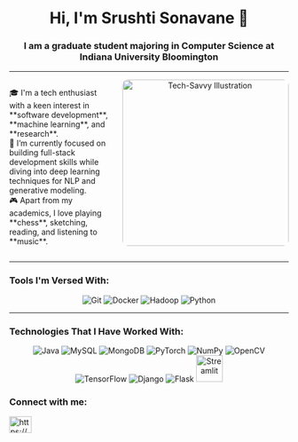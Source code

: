 <h1 align="center"> Hi, I'm Srushti Sonavane 👋</h1>

<h3 align="center">I am a graduate student majoring in Computer Science at Indiana University Bloomington</h3>

---
<div style="display: flex; align-items: flex-start;">

  <!-- Left Content -->
  <div style="flex: 1; padding-right: 20px;">
    <p>
      🎓 I'm a tech enthusiast with a keen interest in **software development**, **machine learning**, and **research**.<br>
      🤖 I’m currently focused on building full-stack development skills while diving into deep learning techniques for NLP and generative modeling.<br>
      🎮 Apart from my academics, I love playing **chess**, sketching, reading, and listening to **music**.
    </p>
  </div>

  <!-- Right Image -->
  <div style="flex: 1; text-align: center;">
    <img src="https://github.com/user-attachments/assets/953277c6-86dc-4ef0-ad9c-10e38923dc26" alt="Tech-Savvy Illustration" width="300px" style="border-radius:10px;">
  </div>

</div>

---

### Tools I'm Versed With:

<p align="center">
  <img src="https://img.icons8.com/color/48/000000/git.png" alt="Git" />
  <img src="https://img.icons8.com/color/48/000000/docker.png" alt="Docker" />
  <img src="https://img.icons8.com/color/48/000000/hadoop-distributed-file-system.png" alt="Hadoop" />
  <img src="https://img.icons8.com/color/48/000000/python.png" alt="Python" />
</p>

---

### Technologies That I Have Worked With:

<p align="center">
  <img src="https://img.icons8.com/color/48/000000/java-coffee-cup-logo.png" alt="Java" />
  <img src="https://img.icons8.com/color/48/000000/mysql-logo.png" alt="MySQL" />
  <img src="https://img.icons8.com/color/48/000000/mongodb.png" alt="MongoDB" />
  <img src="https://img.icons8.com/color/48/000000/pytorch.png" alt="PyTorch" />
  <img src="https://img.icons8.com/color/48/000000/numpy.png" alt="NumPy" />
  <img src="https://img.icons8.com/color/48/000000/opencv.png" alt="OpenCV" />
  <img src="https://img.icons8.com/color/48/000000/tensorflow.png" alt="TensorFlow" />
  <img src="https://img.icons8.com/color/48/000000/django.png" alt="Django" />
  <img src="https://img.icons8.com/color/48/000000/flask.png" alt="Flask" />
  <img src="https://streamlit.io/images/brand/streamlit-logo-primary-colormark-darktext.png" alt="Streamlit" width="48" height="48" />
</p>

<h3 align="left">Connect with me:</h3>
<p align="left">
<a href="https://linkedin.com/in/https://www.linkedin.com/in/srushti-sonavane-9154151ba/" target="blank"><img align="center" src="https://raw.githubusercontent.com/rahuldkjain/github-profile-readme-generator/master/src/images/icons/Social/linked-in-alt.svg" alt="https://www.linkedin.com/in/srushti-sonavane-9154151ba/" height="30" width="40" /></a>
</p>
